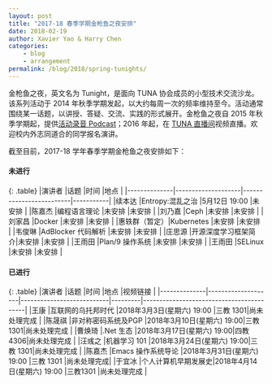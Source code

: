 ```yaml
---
layout: post
title: "2017-18 春季学期金枪鱼之夜安排"
date: 2018-02-19
author: Xavier Yao & Harry Chen
categories:
    - blog
    - arrangement
permalink: /blog/2018/spring-tunights/
---
```


金枪鱼之夜，英文名为 Tunight，是面向 TUNA 协会成员的小型技术交流沙龙。该系列活动于 2014 年秋季学期发起，以大约每周一次的频率维持至今。活动通常围绕某一话题，以讲授、答疑、交流、实践的形式展开。金枪鱼之夜自 2015 年秋季学期起，提供[活动录音 Podcast](https://podcast.tuna.moe)；2016 年起，在 [TUNA 直播间](http://live.tuna.tsinghua.edu.cn)视频直播。欢迎校内外志同道合的同学报名演讲。

截至目前，2017-18 学年春季学期金枪鱼之夜安排如下：

#### 未进行

{: .table}
|演讲者        |话题                |时间                     |地点       |
|--------------|--------------------|-------------------------|-----------|
|续本达        |Entropy:混乱之治    |5月12日 19:00            |未安排     |
|陈嘉杰        |编程语言理论        |未安排                   |未安排     |
|刘乃嘉        |Ceph                |未安排                   |未安排     |
|刘家昌        |Docker              |未安排                   |未安排     |
|惠轶群（暂定）|Kubernetes          |未安排                   |未安排     |
|韦俊琳        |AdBlocker 代码解析  |未安排                   |未安排     |
|庄思源        |开源深度学习框架简介|未安排                   |未安排     |
|王雨田        |Plan/9 操作系统     |未安排                   |未安排     |
|王雨田        |SELinux             |未安排                   |未安排     |


#### 已进行

{: .table}
|演讲者        |话题                |时间                       |地点     |视频链接                                  |
|--------------|--------------------|---------------------------|---------|------------------------------------------|
|王康          |互联网的乌托邦时代  |2018年3月3日(星期六) 19:00 |三教 1301|尚未处理完成                              |
|陈晟祺        |非对称密码系统及PGP |2018年3月10日(星期六) 19:00|三教 1301|尚未处理完成                              |
|曹焕琦        |.Net 生态           |2018年3月17日(星期六) 19:00|四教 4306|尚未处理完成                              |
|汪彧之        |机器学习 101        |2018年3月24日(星期六) 19:00|三教 1301|尚未处理完成                              |
|陈嘉杰        |Emacs 操作系统导论  |2018年3月31日(星期六) 19:00            |三教 1301  |尚未处理完成|
|于宜冰        |个人计算机早期发展史|2018年4月14日(星期六) 19:00                 |三教1301     |尚未处理完成 |
